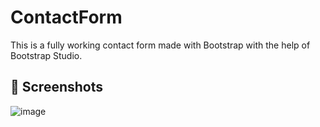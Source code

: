 # ContactForm
This is a fully working contact form made with Bootstrap with the help of Bootstrap Studio.

## 📸 Screenshots
![image](https://user-images.githubusercontent.com/79099734/156912532-c0e24a92-2f0b-4725-9e86-de7d4d7111c7.png)
